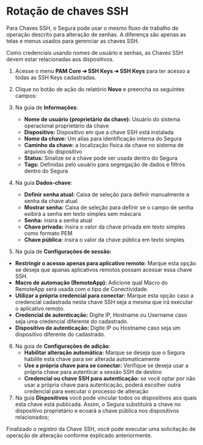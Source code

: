 # Rotação de chaves SSH

Para Chaves SSH, o Segura pode usar o mesmo fluxo de trabalho de operação descrito para alteração de senhas. A diferença são apenas as telas e menus usados para gerenciar as chaves SSH.

Como credenciais usando nomes de usuário e senhas, as Chaves SSH devem estar relacionadas aos dispositivos.

1. Acesse o menu **PAM Core ➔ SSH Keys ➔ SSH Keys** para ter acesso a todas as SSH Keys cadastradas.  
2. Clique no botão de ação do relatório **Novo** e preencha os seguintes campos:  
3. Na guia de **Informações**:  
   * **Nome de usuário (proprietário da chave):** Usuário do sistema operacional proprietário da chave  
   * **Dispositivo:** Dispositivo em que a chave SSH está instalada  
   * **Nome da chave:** Um alias para identificação interna do Segura  
   * **Caminho da chave:** a localização física da chave no sistema de arquivos do dispositivo  
   * **Status:** Sinalize se a chave pode ser usada dentro do Segura  
   * **Tags:** Definidas pelo usuário para segregação de dados e filtros dentro do Segura  
4. Na guia **Dados-chave**:  
   * **Definir senha atual:** Caixa de seleção para definir manualmente a senha da chave atual  
   * **Mostrar senha:** Caixa de seleção para definir se o campo de senha exibirá a senha em texto simples sem máscara  
   * **Senha:** insira a senha atual  
   * **Chave privada:** insira o valor da chave privada em texto simples como formato PEM  
   * **Chave pública:** insira o valor da chave pública em texto simples

5.  Na guia de **Configurações de sessão:**  
   * **Restringir o acesso apenas para aplicativo remoto:** Marque esta opção se deseja que apanas aplicativos remotos possam acessar essa chave SSH.  
   * **Macro de automação (RemoteApp):** Adicione qual Macro do RemoteApp será usada com o tipo de Conectividade.  
   * **Utilizar a própria credencial para conectar:** Marque esta opção caso a credencial cadastrada nesta chave SSH seja a mesma que irá executar o aplicativo remoto.  
   * **Credencial de autenticação:** Digite IP, Hostname ou Username caso seja uma credencial diferente do cadastrado.  
   * **Dispositivo de autenticação:** Digite IP ou Hostname caso seja um dispositivo diferente do cadastrado.  
       
6. Na guia de **Configurações de adição**:  
   * **Habilitar alteração automática:** Marque se deseja que o Segura habilite esta chave para ser alterada automaticamente  
   * **Use a própria chave para se conectar:** Verifique se deseja usar a própria chave para autenticar a sessão SSH de destino  
   * **Credencial ou chave SSH para autenticação:** se você optar por não usar a própria chave para autenticação, poderá escolher outra credencial para executar o processo de alteração
7. Na guia **Dispositivos** você pode vincular todos os dispositivos aos quais esta chave está publicada. Assim, o Segura substituirá a chave no dispositivo proprietário e ecoará a chave pública nos dispositivos relacionados;

Finalizado o registro da Chave SSH, você pode executar uma solicitação de operação de alteração conforme explicado anteriormente.

